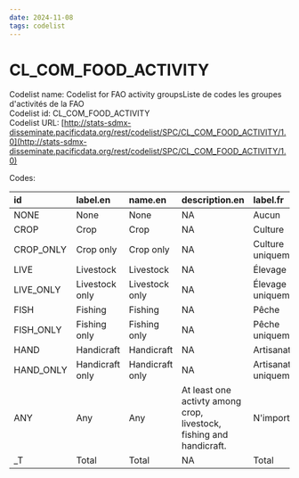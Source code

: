 ```yaml
---
date: 2024-11-08
tags: codelist
---
```


# CL_COM_FOOD_ACTIVITY

Codelist name: Codelist for FAO activity groupsListe de codes les groupes d'activités de la FAO  
Codelist id: CL_COM_FOOD_ACTIVITY  
Codelist URL: [http://stats-sdmx-disseminate.pacificdata.org/rest/codelist/SPC/CL_COM_FOOD_ACTIVITY/1.0](http://stats-sdmx-disseminate.pacificdata.org/rest/codelist/SPC/CL_COM_FOOD_ACTIVITY/1.0)  

Codes:  

|id        |label.en        |name.en         |description.en                                                      |label.fr             |name.fr              |description.fr                                                              |
|:---------|:---------------|:---------------|:-------------------------------------------------------------------|:--------------------|:--------------------|:---------------------------------------------------------------------------|
|NONE      |None            |None            |NA                                                                  |Aucun                |Aucun                |NA                                                                          |
|CROP      |Crop            |Crop            |NA                                                                  |Culture              |Culture              |NA                                                                          |
|CROP_ONLY |Crop only       |Crop only       |NA                                                                  |Culture uniquement   |Culture uniquement   |NA                                                                          |
|LIVE      |Livestock       |Livestock       |NA                                                                  |Élevage              |Élevage              |NA                                                                          |
|LIVE_ONLY |Livestock only  |Livestock only  |NA                                                                  |Élevage uniquement   |Élevage uniquement   |NA                                                                          |
|FISH      |Fishing         |Fishing         |NA                                                                  |Pêche                |Pêche                |NA                                                                          |
|FISH_ONLY |Fishing only    |Fishing only    |NA                                                                  |Pêche uniquement     |Pêche uniquement     |NA                                                                          |
|HAND      |Handicraft      |Handicraft      |NA                                                                  |Artisanat            |Artisanat            |NA                                                                          |
|HAND_ONLY |Handicraft only |Handicraft only |NA                                                                  |Artisanat uniquement |Artisanat uniquement |NA                                                                          |
|ANY       |Any             |Any             |At least one activty among crop, livestock, fishing and handicraft. |N'importe            |N'importe            |Au moins une activité parmi la culture, l'élevage, la pêche et l'artisanat. |
|_T        |Total           |Total           |NA                                                                  |Total                |Total                |NA                                                                          |
